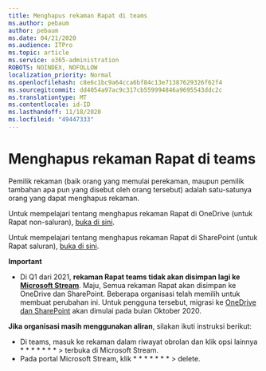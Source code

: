 ```yaml
---
title: Menghapus rekaman Rapat di teams
ms.author: pebaum
author: pebaum
ms.date: 04/21/2020
ms.audience: ITPro
ms.topic: article
ms.service: o365-administration
ROBOTS: NOINDEX, NOFOLLOW
localization_priority: Normal
ms.openlocfilehash: c8e6c1bc9a64cca6bf84c13e71387629326f62f4
ms.sourcegitcommit: dd4054a97ac9c317cb559994846a9695543ddc2c
ms.translationtype: MT
ms.contentlocale: id-ID
ms.lasthandoff: 11/18/2020
ms.locfileid: "49447333"
---
```

# <a name="delete-a-meeting-recording-in-teams"></a>Menghapus rekaman Rapat di teams

Pemilik rekaman (baik orang yang memulai perekaman, maupun pemilik tambahan apa pun yang disebut oleh orang tersebut) adalah satu-satunya orang yang dapat menghapus rekaman.  

Untuk mempelajari tentang menghapus rekaman Rapat di OneDrive (untuk Rapat non-saluran),  [buka di sini](https://support.microsoft.com/office/21fe345a-e488-4fa7-932b-f053c1bebe8a).  

Untuk mempelajari tentang menghapus rekaman Rapat di SharePoint (untuk Rapat saluran),  [buka di sini](https://support.microsoft.com/office/71f3c90a-0d24-4d80-8b66-f88234b79a52).  

**Important**

- Di Q1 dari 2021, **rekaman Rapat teams tidak akan disimpan lagi ke  [Microsoft Stream](https://stream.microsoft.com/)**. Maju, Semua rekaman Rapat akan disimpan ke OneDrive dan SharePoint. Beberapa organisasi telah memilih untuk membuat perubahan ini. Untuk pengguna tersebut, migrasi ke  [OneDrive dan SharePoint](https://docs.microsoft.com/MicrosoftTeams/tmr-meeting-recording-change)  akan dimulai pada bulan Oktober 2020.

**Jika organisasi masih menggunakan aliran**, silakan ikuti instruksi berikut:

- Di teams, masuk ke rekaman dalam riwayat obrolan dan klik opsi lainnya * * * * * * * > terbuka di Microsoft Stream.
- Pada portal Microsoft Stream, klik * * * * * * * > delete.
